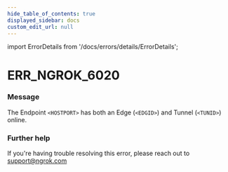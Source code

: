 ```yaml
---
hide_table_of_contents: true
displayed_sidebar: docs
custom_edit_url: null
---
```


import ErrorDetails from '/docs/errors/details/ErrorDetails';

# ERR_NGROK_6020

### Message
The Endpoint `<HOSTPORT>` has both an Edge (`<EDGID>`) and Tunnel (`<TUNID>`) online.

### Further help
If you're having trouble resolving this error, please reach out to [support@ngrok.com](mailto:support@ngrok.com?subject=Help%20with%20ERR_NGROK_6020)

<ErrorDetails error='err_ngrok_6020' />
